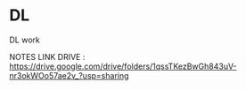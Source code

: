 # DL
DL work

NOTES LINK DRIVE :  https://drive.google.com/drive/folders/1qssTKezBwGh843uV-nr3okWOo57ae2v_?usp=sharing
